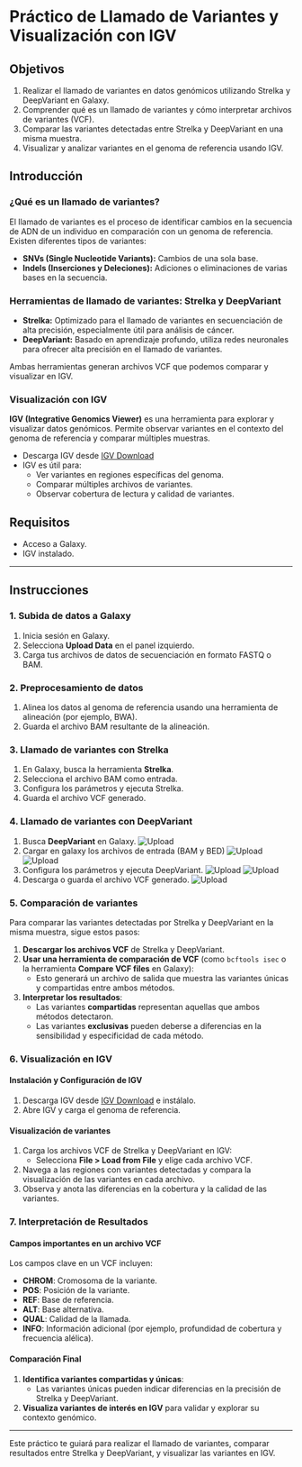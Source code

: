 # Práctico de Llamado de Variantes y Visualización con IGV

## Objetivos

1. Realizar el llamado de variantes en datos genómicos utilizando Strelka y DeepVariant en Galaxy.
2. Comprender qué es un llamado de variantes y cómo interpretar archivos de variantes (VCF).
3. Comparar las variantes detectadas entre Strelka y DeepVariant en una misma muestra.
4. Visualizar y analizar variantes en el genoma de referencia usando IGV.

## Introducción

### ¿Qué es un llamado de variantes?

El llamado de variantes es el proceso de identificar cambios en la secuencia de ADN de un individuo en comparación con un genoma de referencia. Existen diferentes tipos de variantes:
- **SNVs (Single Nucleotide Variants):** Cambios de una sola base.
- **Indels (Inserciones y Deleciones):** Adiciones o eliminaciones de varias bases en la secuencia.

### Herramientas de llamado de variantes: Strelka y DeepVariant

- **Strelka:** Optimizado para el llamado de variantes en secuenciación de alta precisión, especialmente útil para análisis de cáncer.
- **DeepVariant:** Basado en aprendizaje profundo, utiliza redes neuronales para ofrecer alta precisión en el llamado de variantes.

Ambas herramientas generan archivos VCF que podemos comparar y visualizar en IGV.

### Visualización con IGV

**IGV (Integrative Genomics Viewer)** es una herramienta para explorar y visualizar datos genómicos. Permite observar variantes en el contexto del genoma de referencia y comparar múltiples muestras.

- Descarga IGV desde [IGV Download](https://software.broadinstitute.org/software/igv/download)
- IGV es útil para:
  - Ver variantes en regiones específicas del genoma.
  - Comparar múltiples archivos de variantes.
  - Observar cobertura de lectura y calidad de variantes.

## Requisitos

- Acceso a Galaxy.
- IGV instalado.

---

## Instrucciones

### 1. Subida de datos a Galaxy

1. Inicia sesión en Galaxy.
2. Selecciona **Upload Data** en el panel izquierdo.
3. Carga tus archivos de datos de secuenciación en formato FASTQ o BAM.

### 2. Preprocesamiento de datos

1. Alinea los datos al genoma de referencia usando una herramienta de alineación (por ejemplo, BWA).
2. Guarda el archivo BAM resultante de la alineación.

### 3. Llamado de variantes con Strelka

1. En Galaxy, busca la herramienta **Strelka**.
3. Selecciona el archivo BAM como entrada.
4. Configura los parámetros y ejecuta Strelka.
5. Guarda el archivo VCF generado.

### 4. Llamado de variantes con DeepVariant

1. Busca **DeepVariant** en Galaxy.
   ![Upload](CLASE1/images/deepvariant.png)
3. Cargar en galaxy los archivos de entrada (BAM y BED)
   ![Upload](CLASE1/images/deepvariant1.png)
   ![Upload](CLASE1/images/deepvariant2.png)
5. Configura los parámetros y ejecuta DeepVariant.
   ![Upload](CLASE1/images/deepvariant3.png)
   ![Upload](CLASE1/images/deepvariant4.png)
7. Descarga o guarda el archivo VCF generado.
   ![Upload](CLASE1/images/deepvariant5.png)

### 5. Comparación de variantes

Para comparar las variantes detectadas por Strelka y DeepVariant en la misma muestra, sigue estos pasos:

1. **Descargar los archivos VCF** de Strelka y DeepVariant.
2. **Usar una herramienta de comparación de VCF** (como `bcftools isec` o la herramienta **Compare VCF files** en Galaxy):
   - Esto generará un archivo de salida que muestra las variantes únicas y compartidas entre ambos métodos.
3. **Interpretar los resultados**:
   - Las variantes **compartidas** representan aquellas que ambos métodos detectaron.
   - Las variantes **exclusivas** pueden deberse a diferencias en la sensibilidad y especificidad de cada método.

### 6. Visualización en IGV

#### Instalación y Configuración de IGV

1. Descarga IGV desde [IGV Download](https://software.broadinstitute.org/software/igv/download) e instálalo.
2. Abre IGV y carga el genoma de referencia.

#### Visualización de variantes

1. Carga los archivos VCF de Strelka y DeepVariant en IGV:
   - Selecciona **File > Load from File** y elige cada archivo VCF.
2. Navega a las regiones con variantes detectadas y compara la visualización de las variantes en cada archivo.
3. Observa y anota las diferencias en la cobertura y la calidad de las variantes.

### 7. Interpretación de Resultados

#### Campos importantes en un archivo VCF

Los campos clave en un VCF incluyen:

- **CHROM**: Cromosoma de la variante.
- **POS**: Posición de la variante.
- **REF**: Base de referencia.
- **ALT**: Base alternativa.
- **QUAL**: Calidad de la llamada.
- **INFO**: Información adicional (por ejemplo, profundidad de cobertura y frecuencia alélica).

#### Comparación Final

1. **Identifica variantes compartidas y únicas**:
   - Las variantes únicas pueden indicar diferencias en la precisión de Strelka y DeepVariant.
2. **Visualiza variantes de interés en IGV** para validar y explorar su contexto genómico.

---

Este práctico te guiará para realizar el llamado de variantes, comparar resultados entre Strelka y DeepVariant, y visualizar las variantes en IGV.

